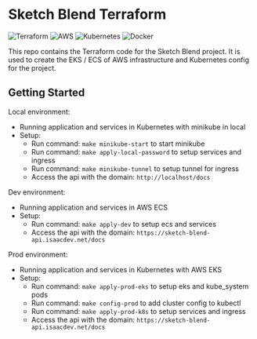 # Sketch Blend Terraform

![Terraform](https://img.shields.io/badge/terraform-%235835CC.svg?style=for-the-badge&logo=terraform&logoColor=white)
![AWS](https://img.shields.io/badge/AWS-%23FF9900.svg?style=for-the-badge&logo=amazon-aws&logoColor=white)
![Kubernetes](https://img.shields.io/badge/kubernetes-%23326ce5.svg?style=for-the-badge&logo=kubernetes&logoColor=white)
![Docker](https://img.shields.io/badge/docker-%230db7ed.svg?style=for-the-badge&logo=docker&logoColor=white)

This repo contains the Terraform code for the Sketch Blend project. It is used to create the EKS / ECS of AWS infrastructure and Kubernetes config for the project.

## Getting Started

Local environment:

- Running application and services in Kubernetes with minikube in local
- Setup:
  - Run command: `make minikube-start` to start minikube
  - Run command: `make apply-local-password` to setup services and ingress
  - Run command: `make minikube-tunnel` to setup tunnel for ingress
  - Access the api with the domain: `http://localhost/docs`

Dev environment:

- Running application and services in AWS ECS
- Setup:
  - Run command: `make apply-dev` to setup ecs and services
  - Access the api with the domain: `https://sketch-blend-api.isaacdev.net/docs`

Prod environment:

- Running application and services in Kubernetes with AWS EKS
- Setup:
  - Run command: `make apply-prod-eks` to setup eks and kube_system pods
  - Run command: `make config-prod` to add cluster config to kubectl
  - Run command: `make apply-prod-k8s` to setup services and ingress
  - Access the api with the domain: `https://sketch-blend-api.isaacdev.net/docs`
